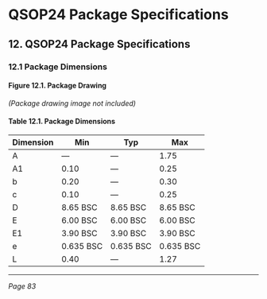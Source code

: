 # QSOP24 Package Specifications

## 12. QSOP24 Package Specifications

### 12.1 Package Dimensions

#### Figure 12.1. Package Drawing

*(Package drawing image not included)*

#### Table 12.1. Package Dimensions

| Dimension | Min   | Typ   | Max   |
|-----------|-------|-------|-------|
| A         | —     | —     | 1.75  |
| A1        | 0.10  | —     | 0.25  |
| b         | 0.20  | —     | 0.30  |
| c         | 0.10  | —     | 0.25  |
| D         | 8.65 BSC | 8.65 BSC | 8.65 BSC |
| E         | 6.00 BSC | 6.00 BSC | 6.00 BSC |
| E1        | 3.90 BSC | 3.90 BSC | 3.90 BSC |
| e         | 0.635 BSC | 0.635 BSC | 0.635 BSC |
| L         | 0.40  | —     | 1.27  |

---

*Page 83*
